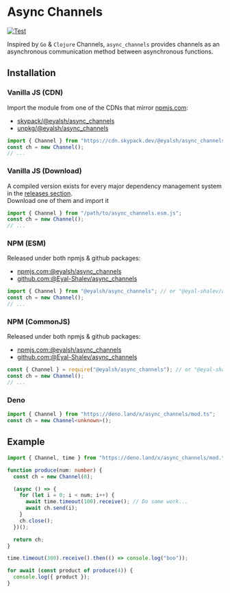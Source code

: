 # Async Channels

[![Test](https://github.com/Eyal-Shalev/async_channels/actions/workflows/test.yml/badge.svg)](https://github.com/Eyal-Shalev/async_channels/actions/workflows/test.yml)

Inspired by `Go` & `Clojure` Channels, `async_channels` provides channels as an
asynchronous communication method between asynchronous functions.

## Installation

### Vanilla JS (CDN)

Import the module from one of the CDNs that mirror
[npmjs.com](https://npmjs.com):

- [skypack/@eyalsh/async_channels](https://skypack.dev/view/@eyalsh/async_channels)
- [unpkg/@eyalsh/async_channels](https://unpkg.com/@eyalsh/async_channels/dist/async_channels.esm.js)

```javascript
import { Channel } from "https://cdn.skypack.dev/@eyalsh/async_channels";
const ch = new Channel();
// ...
```

### Vanilla JS (Download)

A compiled version exists for every major dependency management system in the
[releases section](https://github.com/Eyal-Shalev/async_channels/releases).\
Download one of them and import it

```javascript
import { Channel } from "/path/to/async_channels.esm.js";
const ch = new Channel();
// ...
```

### NPM (ESM)

Released under both npmjs & github packages:

- [npmjs.com:@eyalsh/async_channels](https://www.npmjs.com/package/@eyalsh/async_channels)
- [github.com:@Eyal-Shalev/async_channels](https://github.com/Eyal-Shalev/async_channels/packages/983326)

```javascript
import { Channel } from "@eyalsh/async_channels"; // or "@eyal-shalev/async_channels" for github packages.
const ch = new Channel();
// ...
```

### NPM (CommonJS)

Released under both npmjs & github packages:

- [npmjs.com:@eyalsh/async_channels](https://www.npmjs.com/package/@eyalsh/async_channels)
- [github.com:@Eyal-Shalev/async_channels](https://github.com/Eyal-Shalev/async_channels/packages/983326)

```javascript
const { Channel } = require("@eyalsh/async_channels"); // or "@eyal-shalev/async_channels" for github packages.
const ch = new Channel();
// ...
```

### Deno

```typescript
import { Channel } from "https://deno.land/x/async_channels/mod.ts";
const ch = new Channel<unknown>();
```

## Example

```typescript
import { Channel, time } from "https://deno.land/x/async_channels/mod.ts";

function produce(num: number) {
  const ch = new Channel(0);

  (async () => {
    for (let i = 0; i < num; i++) {
      await time.timeout(100).receive(); // Do some work...
      await ch.send(i);
    }
    ch.close();
  })();

  return ch;
}

time.timeout(300).receive().then(() => console.log("boo"));

for await (const product of produce(4)) {
  console.log({ product });
}
```
